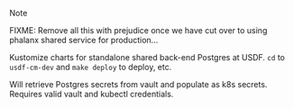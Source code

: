 > [!NOTE]
> FIXME: Remove all this with prejudice once we have cut over to using phalanx
> shared service for production...

Kustomize charts for standalone shared back-end Postgres at USDF.  `cd` to
`usdf-cm-dev` and `make deploy` to deploy, etc.

Will retrieve Postgres secrets from vault and populate as k8s secrets.  Requires
valid vault and kubectl credentials.
